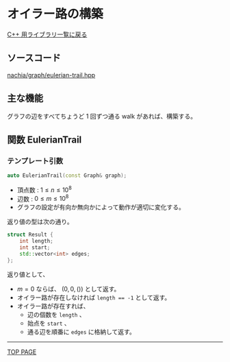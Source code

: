 # オイラー路の構築

[C++ 用ライブラリ一覧に戻る](../index.md)

## ソースコード

[nachia/graph/eulerian-trail.hpp](https://github.com/NachiaVivias/cp-library/blob/main/Cpp/Include/nachia/graph/eulerian-trail.hpp)

## 主な機能

グラフの辺をすべてちょうど $1$ 回ずつ通る walk があれば、構築する。

## 関数 EulerianTrail

### テンプレート引数

```c++
auto EulerianTrail(const Graph& graph);
```

* 頂点数 : $1\leq n\leq 10^8$
* 辺数 : $0\leq m\leq 10^8$
* グラフの設定が有向か無向かによって動作が適切に変化する。

返り値の型は次の通り。

```c++
struct Result {
    int length;
    int start;
    std::vector<int> edges;
};
```

返り値として、

* $m=0$ ならば、 $(0,0,())$ として返す。
* オイラー路が存在しなければ `length == -1` として返す。
* オイラー路が存在すれば、
    * 辺の個数を `length` 、
    * 始点を `start` 、
    * 通る辺を順番に `edges` に格納して返す。

---

[TOP PAGE](https://nachiavivias.github.io/cp-library/)


<script type="text/x-mathjax-config">MathJax.Hub.Config({tex2jax:{inlineMath:[['\$','\$']],processEscapes:true},CommonHTML: {matchFontHeight:false}});</script>
<script type="text/javascript" async src="https://cdnjs.cloudflare.com/ajax/libs/mathjax/2.7.1/MathJax.js?config=TeX-MML-AM_CHTML"></script>
